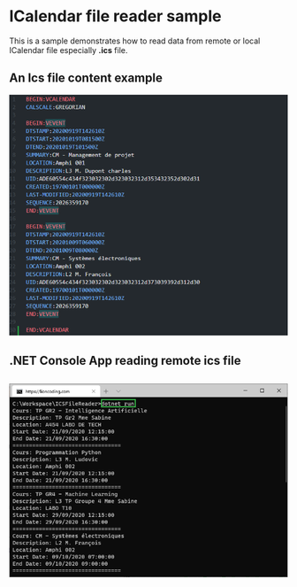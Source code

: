# ICalendar file reader sample

This is a sample demonstrates how to read data from remote or local ICalendar file especially **.ics** file.

## An Ics file content example

![](screenshots\ics.png) 

## .NET Console App reading remote ics file

## ![](screenshots\adb_run.png)